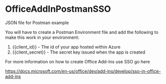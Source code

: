 # OfficeAddInPostmanSSO
JSON file for Postman example

You will have to create a Postman Environment file and add the following to make this work in your environment:

1) {{client_id}} - The id of your app hosted within Azure
2) {{client_secret}} - The secret key issued when the app is created

For more information on how to create Office Add-Ins use SSO go here

https://docs.microsoft.com/en-us/office/dev/add-ins/develop/sso-in-office-add-ins
